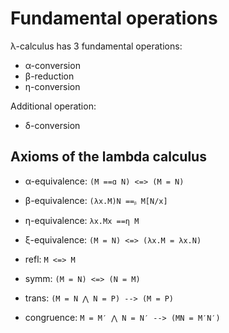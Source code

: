 # Fundamental operations

λ-calculus has 3 fundamental operations:
* α-conversion
* β-reduction
* η-conversion

Additional operation:
* δ-conversion


## Axioms of the lambda calculus

- α-equivalence:        `(M ==ɑ N) <=> (M = N)`
- β-equivalence:   `(λx.M)N ==ᵦ M[N/x]`
- η-equivalence:     `λx.Mx ==η M`

- ξ-equivalence:   `(M = N) <=> (λx.M = λx.N)`

- refl:                     `M <=> M`
- symm:               `(M = N) <=> (N = M)`
- trans:      `(M = N ⋀ N = P) --> (M = P)`
- congruence: `M = M′ ⋀ N = N′ --> (MN = M′N′)`
